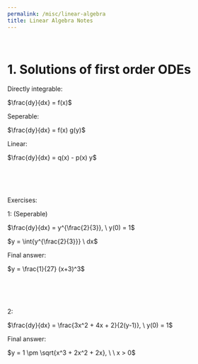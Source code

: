 ```yaml
---
permalink: /misc/linear-algebra
title: Linear Algebra Notes
---
```



<br>


# 1. Solutions of first order ODEs


Directly integrable:

$\frac{dy}{dx} = f(x)$


Seperable:

$\frac{dy}{dx} = f(x) g(y)$

Linear:

$\frac{dy}{dx} = q(x) - p(x) y$


<br> <br> <br>

Exercises:

1: (Seperable)

$\frac{dy}{dx} = y^{\frac{2}{3}}, \ y(0) = 1$

$y = \int{y^{\frac{2}{3}}} \ dx$


Final answer:

$y = \frac{1}{27} (x+3)^3$

<br> <br> <br>


2:

$\frac{dy}{dx} = \frac{3x^2 + 4x + 2}{2(y-1)}, \ y(0) = 1$


Final answer: 

$y = 1 \pm \sqrt{x^3 + 2x^2 + 2x}, \ \ x > 0$
